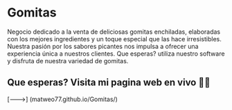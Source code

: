 # Gomitas
Negocio dedicado a la venta de deliciosas gomitas enchiladas, elaboradas con los mejores ingredientes y un toque especial que las hace irresistibles. Nuestra pasión por los sabores picantes nos impulsa a ofrecer una experiencia única a nuestros clientes. Que esperas? utiliza nuestro software y disfruta de nuestra variedad de gomitas.

## **Que esperas? Visita mi pagina web en vivo 👀🎇**

[--->] (matweo77.github.io/Gomitas/)

